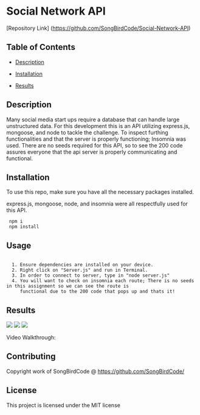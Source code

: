 # Social Network API


   [Repository Link] (https://github.com/SongBirdCode/Social-Network-API)
 

## Table of Contents 


  * [Description](#description)
  
  * [Installation](#installation)
  
  * [Results](#results)
  
 
  ## Description

  Many social media start ups require a database that can handle large unstructured data. For this development this is an API utilizing express.js, mongoose, and node to tackle the challenge. To inspect furthing functionalities and that the server is properly functioning; Insomnia was used. There are no seeds required for this API, so to see the 200 code assures everyone that the api server is properly communicating and functional.  

  

  
  ## Installation 

   To use this repo, make sure you have all the necessary packages installed. 

  express.js, mongoose, node, and insomnia were all respectfully used for this API. 
  
  ```Dependencies
   npm i
   npm install
  ```  
 
  ## Usage
  
  
  ```How to use

    1. Ensure dependencies are installed on your device.
    2. Right click on "Server.js" and run in Terminal.
    3. In order to connect to server, type in "node server.js"
    4. You will want to check on insomnia each route; There is no seeds in this assignment so we can see the route is     
       functional due to the 200 code that pops up and thats it!
 ```

## Results

<img src=./Social-Network-API/screenshot/screenshot1.jpg>
<img src=./Social-Network-API/screenshot/screenshot2.jpg>
<img src=./Social-Network-API/screenshot/screenshot3.jpg>

Video Walkthrough:  


  ## Contributing

  Copyright work of SongBirdCode @ https://github.com/SongBirdCode/
  
  ## License

  This project is licensed under the MIT license 


  
